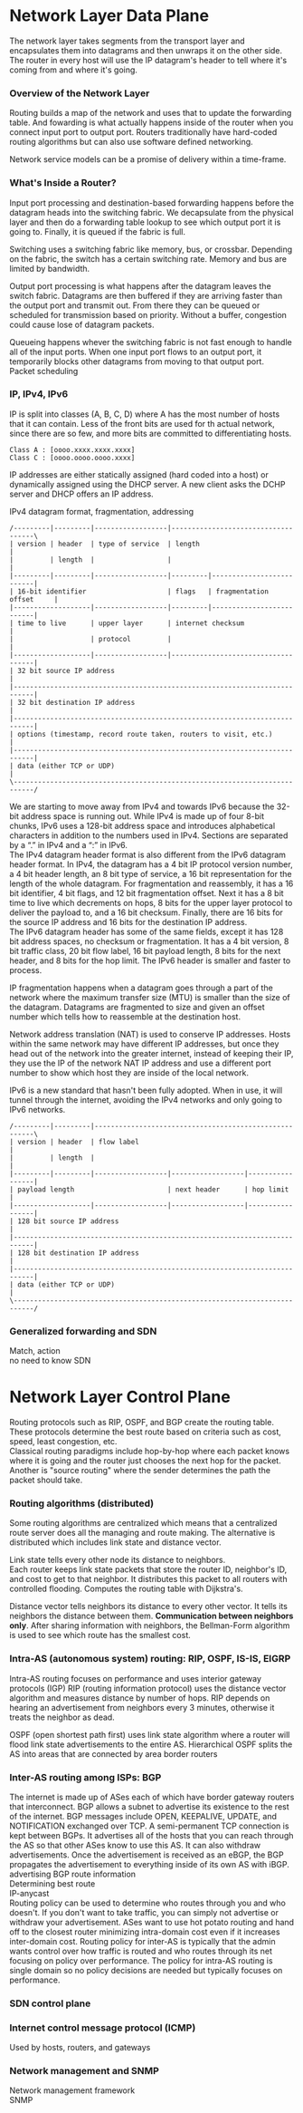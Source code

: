 # Network Layer Data Plane
The network layer takes segments from the transport layer and encapsulates them into datagrams and then unwraps it on the other side. The router in every host will use the IP datagram's header to tell where it's coming from and where it's going. 

### Overview of the Network Layer
Routing builds a map of the network and uses that to update the forwarding table. And fowarding is what actually happens inside of the router when you connect input port to output port. Routers traditionally have hard-coded routing algorithms but can also use software defined networking.  
  
Network service models can be a promise of delivery within a time-frame.  

### What's Inside a Router?
Input port processing and destination-based forwarding happens before the datagram heads into the switching fabric. We decapsulate from the physical layer and then do a forwarding table lookup to see which output port it is going to. Finally, it is queued if the fabric is full.   
  
Switching uses a switching fabric like memory, bus, or crossbar. Depending on the fabric, the switch has a certain switching rate. Memory and bus are limited by bandwidth.  
  
Output port processing is what happens after the datagram leaves the switch fabric. Datagrams are then buffered if they are arriving faster than the output port and transmit out. From there they can be queued or scheduled for transmission based on priority. Without a buffer, congestion could cause lose of datagram packets.  
  
Queueing happens whever the switching fabric is not fast enough to handle all of the input ports. When one input port flows to an output port, it temporarily blocks other datagrams from moving to that output port.  
Packet scheduling

### IP, IPv4, IPv6
IP is split into classes (A, B, C, D) where A has the most number of hosts that it can contain. Less of the front bits are used for th actual network, since there are so few, and more bits are committed to differentiating hosts.  
```
Class A : [oooo.xxxx.xxxx.xxxx]
Class C : [oooo.oooo.oooo.xxxx]
```

IP addresses are either statically assigned (hard coded into a host) or dynamically assigned using the DHCP server. A new client asks the DCHP server and DHCP offers an IP address.  
  

IPv4 datagram format, fragmentation, addressing  
```
/---------|---------|------------------|------------------------------------\
| version | header  | type of service  | length                             |
|         | length  |                  |                                    |
|---------|---------|------------------|---------|--------------------------|
| 16-bit identifier                    | flags   | fragmentation offset     |
|-------------------|------------------|---------|--------------------------|
| time to live      | upper layer      | internet checksum                  |
|                   | protocol         |                                    |
|-------------------|------------------|------------------------------------|
| 32 bit source IP address                                                  |
|---------------------------------------------------------------------------|
| 32 bit destination IP address                                             |
|---------------------------------------------------------------------------|
| options (timestamp, record route taken, routers to visit, etc.)           |
|---------------------------------------------------------------------------|
| data (either TCP or UDP)                                                  |
\---------------------------------------------------------------------------/
```
  
We are starting to move away from IPv4 and towards IPv6 because the 32-bit address space is running out. While IPv4 is made up of four 8-bit chunks, IPv6 uses a 128-bit address space and introduces alphabetical characters in addition to the numbers used in IPv4. Sections are separated by a “.” in IPv4 and a “:” in IPv6.  
The IPv4 datagram header format is also different from the IPv6 datagram header format. In IPv4, the datagram has a 4 bit IP protocol version number, a 4 bit header length, an 8 bit type of service, a 16 bit representation for the length of the whole datagram. For fragmentation and reassembly, it has a 16 bit identifier, 4 bit flags, and 12 bit fragmentation offset. Next it has a 8 bit time to live which decrements on hops, 8 bits for the upper layer protocol to deliver the payload to, and a 16 bit checksum. Finally, there are 16 bits for the source IP address and 16 bits for the destination IP address.  
The IPv6 datagram header has some of the same fields, except it has 128 bit address spaces, no checksum or fragmentation. It has a 4 bit version, 8 bit traffic class, 20 bit flow label, 16 bit payload length, 8 bits for the next header, and 8 bits for the hop limit. The IPv6 header is smaller and faster to process.  
  
IP fragmentation happens when a datagram goes through a part of the network where the maximum transfer size (MTU) is smaller than the size of the datagram. Datagrams are fragmented to size and given an offset number which tells how to reassemble at the destination host.  
  
Network address translation (NAT) is used to conserve IP addresses. Hosts within the same network may have different IP addresses, but once they head out of the network into the greater internet, instead of keeping their IP, they use the IP of the network NAT IP address and use a different port number to show which host they are inside of the local network.   
  
IPv6 is a new standard that hasn't been fully adopted. When in use, it will tunnel through the internet, avoiding the IPv4 networks and only going to IPv6 networks.  
```
/---------|---------|-------------------------------------------------------\
| version | header  | flow label                                            |
|         | length  |                                                       |
|---------|---------|------------------|------------------|-----------------|
| payload length                       | next header      | hop limit       |
|-------------------|------------------|------------------|-----------------|
| 128 bit source IP address                                                 |
|---------------------------------------------------------------------------|
| 128 bit destination IP address                                            |
|---------------------------------------------------------------------------|
| data (either TCP or UDP)                                                  |
\---------------------------------------------------------------------------/
```  

### Generalized forwarding and SDN
Match, action  
no need to know SDN

# Network Layer Control Plane
Routing protocols such as RIP, OSPF, and BGP create the routing table.  
These protocols determine the best route based on criteria such as cost, speed, least congestion, etc.  
Classical routing paradigms include hop-by-hop where each packet knows where it is going and the router just chooses the next hop for the packet. Another is "source routing" where the sender determines the path the packet should take. 

### Routing algorithms (distributed)
Some routing algorithms are centralized which means that a centralized route server does all the managing and route making. The alternative is distributed which includes link state and distance vector.  
  
Link state tells every other node its distance to neighbors.  
Each router keeps link state packets that store the router ID, neighbor's ID, and cost to get to that neighbor. It distributes this packet to all routers with controlled flooding. Computes the routing table with Dijkstra's.  

Distance vector tells neighbors its distance to every other vector. It tells its neighbors the distance between them. **Communication between neighbors only**. After sharing information with neighbors, the Bellman-Form algorithm is used to see which route has the smallest cost. 

### Intra-AS (autonomous system) routing: RIP, OSPF, IS-IS, EIGRP
Intra-AS routing focuses on performance and uses interior gateway protocols (IGP)
RIP (routing information protocol) uses the distance vector algorithm and measures distance by number of hops. RIP depends on hearing an advertisement from neighbors every 3 minutes, otherwise it treats the neighbor as dead.  
  
OSPF (open shortest path first) uses link state algorithm where a router will flood link state advertisements to the entire AS. Hierarchical OSPF splits the AS into areas that are connected by area border routers

### Inter-AS routing among ISPs: BGP
The internet is made up of ASes each of which have border gateway routers that interconnect. 
BGP allows a subnet to advertise its existence to the rest of the internet. BGP messages include OPEN, KEEPALIVE, UPDATE, and NOTIFICATION exchanged over TCP. A semi-permanent TCP connection is kept between BGPs. It advertises all of the hosts that you can reach through the AS so that other ASes know to use this AS. It can also withdraw advertisements. Once the advertisement is received as an eBGP, the BGP propagates the advertisement to everything inside of its own AS with iBGP. 
advertising BGP route information  
Determining best route  
IP-anycast  
Routing policy can be used to determine who routes through you and who doesn't. If you don't want to take traffic, you can simply not advertise or withdraw your advertisement. ASes want to use hot potato routing and hand off to the closest router minimizing intra-domain cost even if it increases inter-domain cost. 
Routing policy for inter-AS is typically that the admin wants control over how traffic is routed and who routes through its net focusing on policy over performance. The policy for intra-AS routing is single domain so no policy decisions are needed but typically focuses on performance. 

### SDN control plane

### Internet control message protocol (ICMP)
Used by hosts, routers, and gateways 

### Network management and SNMP
Network management framework  
SNMP
